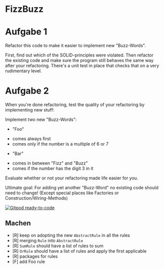# FizzBuzz


# Aufgabe 1

Refactor this code to make it easier to implement new "Buzz-Words".

First, find out which of the SOLID-principles were violated. 
Then refactor the existing code and make sure the program still behaves the same way after your refactoring. 
There's a unit test in place that checks that on a very rudimentary level.

# Aufgabe 2

When you're done refactoring, test the quality of your refactoring by implementing new stuff:

Implement two new "Buzz-Words":

* "Foo"
 - comes always first
 - comes only if the number is a multiple of 6 or 7

* "Bar"
 - comes in between "Fizz" and "Buzz"
 - comes if the number has the digit 3 in it

Evaluate whether or not your refactoring made life easier for you.

Ultimate goal:
For adding yet another "Buzz-Word" no existing code should need to change!
(Except special places like Factories or Construction/Wiring-Methods) 

[![Gitpod ready-to-code](https://img.shields.io/badge/Gitpod-ready--to--code-blue?logo=gitpod)](https://gitpod.io/#https://github.com/modernSE/kata-fizzbuzz-java)

## Machen

- [R] keep on adopting the new `AbstractRule` in all the rules
- [R] merging `Rule` into `AbstractRule`
- [R] `SumRule` should have a list of rules to sum
- [R] `OrRule` should have a list of rules and apply the first applicable
- [R] packages for rules
- [F] add Foo rule
